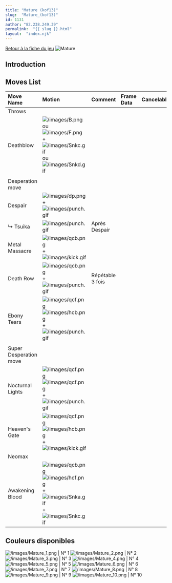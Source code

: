 ```yaml
---
title: "Mature (kof13)"
slug:  "Mature_(kof13)"
id: 1131
author: "82.238.249.39"
permalink:  "{{ slug }}.html"
layout:  "index.njk"
---
```


[Retour à la fiche du
jeu](http://basgrospoing.fr/wiki/index.php?title=The_King_of_Fighters_XIII)
![Mature](/images/Maturekof13.gif "Mature")

## Introduction

## Moves List

| Move Name              | Motion                                                                                                                                                            | Comment          | Frame Data | Cancelable | Damage LOW/HIGH/EX |
|:-----------------------|:------------------------------------------------------------------------------------------------------------------------------------------------------------------|:-----------------|:-----------|:-----------|:-------------------|
| Throws                 |                                                                                                                                                                   |                  |            |            |                    |
| Deathblow              | ![](/images/B.png "/images/B.png") ou ![](/images/F.png "/images/F.png") + ![](/images/Snkc.gif "/images/Snkc.gif") ou ![](/images/Snkd.gif "/images/Snkd.gif")   |                  |            |            | 100                |
|                        |                                                                                                                                                                   |                  |            |            |                    |
| Desperation move       |                                                                                                                                                                   |                  |            |            |                    |
| Despair                | ![](/images/dp.png "/images/dp.png") + ![](/images/punch.gif "/images/punch.gif")                                                                                 |                  |            |            |                    |
| ↳ Tsuika               | ![](/images/punch.gif "/images/punch.gif")                                                                                                                        | Après Despair    |            |            |                    |
| Metal Massacre         | ![](/images/qcb.png "/images/qcb.png") + ![](/images/kick.gif "/images/kick.gif")                                                                                 |                  |            |            |                    |
| Death Row              | ![](/images/qcb.png "/images/qcb.png") + ![](/images/punch.gif "/images/punch.gif")                                                                               | Répétable 3 fois |            |            |                    |
| Ebony Tears            | ![](/images/qcf.png "/images/qcf.png")![](/images/hcb.png "/images/hcb.png") + ![](/images/punch.gif "/images/punch.gif")                                         |                  |            |            |                    |
|                        |                                                                                                                                                                   |                  |            |            |                    |
| Super Desperation move |                                                                                                                                                                   |                  |            |            |                    |
| Nocturnal Lights       | ![](/images/qcf.png "/images/qcf.png")![](/images/qcf.png "/images/qcf.png") + ![](/images/punch.gif "/images/punch.gif")                                         |                  |            |            |                    |
| Heaven's Gate          | ![](/images/qcf.png "/images/qcf.png")![](/images/hcb.png "/images/hcb.png") + ![](/images/kick.gif "/images/kick.gif")                                           |                  |            |            |                    |
| Neomax                 |                                                                                                                                                                   |                  |            |            |                    |
| Awakening Blood        | ![](/images/qcb.png "/images/qcb.png") ![](/images/hcf.png "/images/hcf.png") + ![](/images/Snka.gif "/images/Snka.gif")+![](/images/Snkc.gif "/images/Snkc.gif") |                  |            |            |                    |

## Couleurs disponibles

![](/images/Mature_1.png "/images/Mature_1.png") \| N° 1
![](/images/Mature_2.png "/images/Mature_2.png") \| N° 2
![](/images/Mature_3.png "/images/Mature_3.png") \| N° 3
![](/images/Mature_4.png "/images/Mature_4.png") \| N° 4
![](/images/Mature_5.png "/images/Mature_5.png") \| N° 5
![](/images/Mature_6.png "/images/Mature_6.png") \| N° 6
![](/images/Mature_7.png "/images/Mature_7.png") \| N° 7
![](/images/Mature_8.png "/images/Mature_8.png") \| N° 8
![](/images/Mature_9.png "/images/Mature_9.png") \| N° 9
![](/images/Mature_10.png "/images/Mature_10.png") \| N° 10
